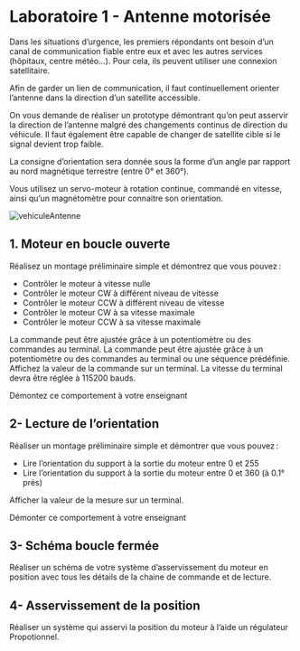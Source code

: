 # Laboratoire 1 - Antenne motorisée

Dans les situations d’urgence, les premiers répondants ont besoin d’un canal de communication fiable entre eux et avec les autres services (hôpitaux, centre météo…). Pour cela, ils peuvent utiliser une connexion satellitaire.  

Afin de garder un lien de communication, il faut continuellement orienter l’antenne dans la direction d’un satellite accessible. 

On vous demande de réaliser un prototype démontrant qu’on peut asservir la direction de l’antenne malgré des changements continus de direction du véhicule. Il faut également être capable de changer de satellite cible si le signal devient trop faible. 

La consigne d’orientation sera donnée sous la forme d’un angle par rapport au nord magnétique terrestre (entre 0° et 360°). 

Vous utilisez un servo-moteur à rotation continue, commandé en vitesse, ainsi qu’un magnétomètre pour connaitre son orientation. 

![vehiculeAntenne](https://github.com/max848484/243-620-H24_Labo1/assets/156249332/e0dba8f5-1d8a-4347-b549-5ab6d6e73dd1)

## 1. Moteur en boucle ouverte 

Réalisez un montage préliminaire simple et démontrez que vous pouvez : 

- Contrôler le moteur à vitesse nulle 
- Contrôler le moteur CW à différent niveau de vitesse
- Contrôler le moteur CCW à différent niveau de vitesse
- Contrôler le moteur CW à sa vitesse maximale
- Contrôler le moteur CCW à sa vitesse maximale

La commande peut être ajustée grâce à un potentiomètre ou des commandes au terminal. La commande peut être ajustée grâce à un potentiomètre ou des commandes au terminal ou une séquence prédéfinie. Affichez la valeur de la commande sur un terminal. La vitesse du terminal devra être réglée à 115200 bauds. 

Démontez ce comportement à votre enseignant 

## 2- Lecture de l’orientation 

Réaliser un montage préliminaire simple et démontrer que vous pouvez : 

- Lire l’orientation du support à la sortie du moteur entre 0 et 255
- Lire l’orientation du support à la sortie du moteur entre 0 et 360 (à 0.1° près) 

Afficher la valeur de la mesure sur un terminal. 

Démonter ce comportement à votre enseignant 

## 3- Schéma boucle fermée 

Réaliser un schéma de votre système d’asservissement du moteur en position avec tous les détails de la chaine de commande et de lecture. 

## 4- Asservissement de la position 

Réaliser un système qui asservi la position du moteur à l’aide un régulateur Propotionnel. 
